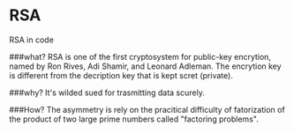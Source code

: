 # RSA
RSA in code 

###what?
RSA is one of the first cryptosystem for public-key encrytion, named by Ron Rives, Adi Shamir, and Leonard Adleman.
The encrytion key is different from the decription key that is kept scret (private).

###why?
It's wilded sued for trasmitting data scurely.

###How?
The asymmetry is rely on the pracitical difficulty of fatorization of the product of two large prime numbers called "factoring problems".



